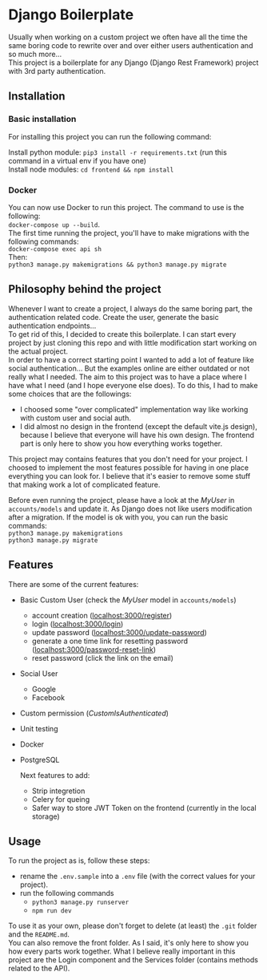 # Django Boilerplate

Usually when working on a custom project we often have all the time the same boring code to rewrite over and over either users authentication and so much more...   
This project is a boilerplate for any Django (Django Rest Framework) project with 3rd party authentication.  

## Installation
### Basic installation
For installing this project you can run the following command:

Install python module:
```pip3 install -r requirements.txt``` (run this command in a virtual env if you have one)  
Install node modules:
```cd frontend && npm install```

### Docker
You can now use Docker to run this project. 
The command to use is the following:   
```docker-compose up --build```.  
The first time running the project, you'll have to make migrations with the following commands:  
```docker-compose exec api sh```  
Then:  
```python3 manage.py makemigrations && python3 manage.py migrate```

## Philosophy behind the project
Whenever I want to create a project, I always do the same boring part, the authentication related code.
Create the user, generate the basic authentication endpoints...  
To get rid of this, I decided to create this boilerplate. I can start every project by just cloning this repo and with little modification start working on the actual project.   
In order to have a correct starting point I wanted to add a lot of feature like social authentication... But the examples online are either outdated or not really what I needed. 
The aim to this project was to have a place where I have what I need (and I hope everyone else does).
To do this, I had to make some choices that are the followings:
-  I choosed some "over complicated" implementation way like working with custom user and social auth.
-  I did almost no design in the frontend (except the default vite.js design), because I believe that everyone will have his own design. The frontend part is only here to show you how everything works together. 

This project may contains features that you don't need for your project. 
I choosed to implement the most features possible for having in one place everything you can look for.
I believe that it's easier to remove some stuff that making work a lot of complicated feature.  

Before even running the project, please have a look at the *MyUser* in `accounts/models` and update it. As Django does not like users modification after a migration. 
If the model is ok with you, you can run the basic commands:  
```python3 manage.py makemigrations```  
```python3 manage.py migrate```

## Features
There are some of the current features:
-  Basic Custom User (check the *MyUser* model in `accounts/models`)
    - account creation ([localhost:3000/register](http://localhost:3000/register))
    - login ([localhost:3000/login](http://localhost:3000/login))
    - update password ([localhost:3000/update-password](http://localhost:3000/update-password))
    - generate a one time link for resetting password ([localhost:3000/password-reset-link](http://localhost:3000/password-reset-link))
    - reset password (click the link on the email)  
- Social User
    - Google
    - Facebook
- Custom permission (*CustomIsAuthenticated*)
- Unit testing  
- Docker  
- PostgreSQL  

  Next features to add:     
  -  Strip integretion
  -  Celery for queing
  -  Safer way to store JWT Token on the frontend (currently in the local storage)


## Usage

To run the project as is, follow these steps: 
-  rename the `.env.sample` into a `.env` file (with the correct values for your project).
-  run the following commands
    -  ```python3 manage.py runserver```
    -  ```npm run dev```

To use it as your own, please don't forget to delete (at least) the `.git` folder and the `README.md`.   
You can also remove the front folder. As I said, it's only here to show you how every parts work together. What I believe really important in this project are the Login component and the Services folder (contains methods related to the API).
